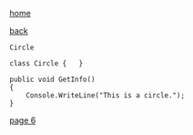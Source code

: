 [home](./page01.md)

[back](./page04.md)

```
Circle
```

```
class Circle {   }
```

```
public void GetInfo()
{
    Console.WriteLine("This is a circle.");
}
```
[page 6](./page06.md)
